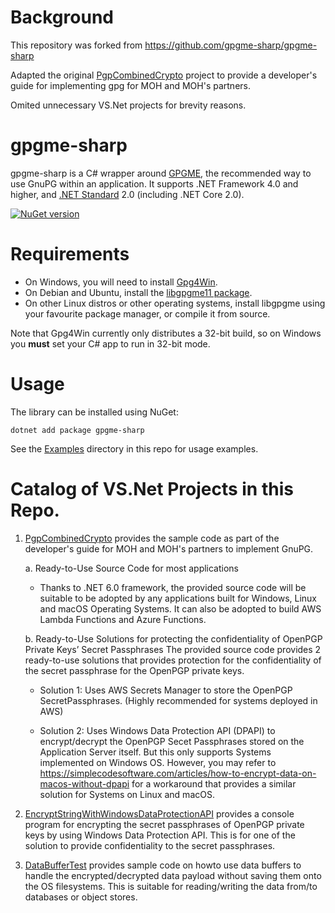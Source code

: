 Background
==========
This repository was forked from https://github.com/gpgme-sharp/gpgme-sharp

Adapted the original [PgpCombinedCrypto](Examples/PgpCombinedCrypto) project to provide a developer's guide for implementing gpg for MOH and MOH's partners. 

Omited unnecessary VS.Net projects for brevity reasons.

gpgme-sharp
===========

gpgme-sharp is a C# wrapper around [GPGME](https://wiki.gnupg.org/APIs), the recommended way to use GnuPG within an application. It supports .NET Framework 4.0 and higher, and [.NET Standard](https://docs.microsoft.com/en-us/dotnet/standard/net-standard) 2.0 (including .NET Core 2.0).

[![NuGet version](http://img.shields.io/nuget/v/gpgme-sharp.svg)](https://www.nuget.org/packages/gpgme-sharp/)&nbsp;

Requirements
============

- On Windows, you will need to install [Gpg4Win](https://www.gpg4win.org). 
- On Debian and Ubuntu, install the [libgpgme11 package](https://packages.debian.org/stretch/libgpgme11).
- On other Linux distros or other operating systems, install libgpgme using your favourite package manager, or compile it from source. 

Note that Gpg4Win currently only distributes a 32-bit build, so on Windows you **must** set your C# app to run in 32-bit mode.

Usage
=====

The library can be installed using NuGet:
```
dotnet add package gpgme-sharp
```

See the [Examples](Examples/) directory in this repo for usage examples.

Catalog of VS.Net Projects in this Repo.
======================================================
1. [PgpCombinedCrypto](Examples/PgpCombinedCrypto) provides the sample code as part of the developer's guide for MOH and MOH's partners to implement GnuPG. 

    a. Ready-to-Use Source Code for most applications
  
    - Thanks to .NET 6.0 framework, the provided source code will be suitable to be adopted by any applications built for Windows, Linux and macOS Operating Systems. It can also be adopted to build AWS Lambda Functions and Azure Functions.

    b. Ready-to-Use Solutions for protecting the confidentiality of OpenPGP Private Keys’ Secret Passphrases
The provided source code provides 2 ready-to-use solutions that provides protection for the confidentiality of the secret passphrase for the OpenPGP private keys.

    - Solution 1: Uses AWS Secrets Manager to store the OpenPGP SecretPassphrases. (Highly recommended for systems deployed in AWS)

    - Solution 2: Uses Windows Data Protection API (DPAPI) to encrypt/decrypt the OpenPGP Secet Passphrases stored on the Application Server itself. But this only supports Systems implemented on Windows OS. However, you may refer to https://simplecodesoftware.com/articles/how-to-encrypt-data-on-macos-without-dpapi for a workaround that provides a similar solution for Systems on Linux and macOS.


2. [EncryptStringWithWindowsDataProtectionAPI](EncryptStringWithDPAPI) provides a console program for encrypting the secret passphrases of OpenPGP private keys by using Windows Data Protection API. This is for one of the solution to provide confidentiality to the secret passphrases.

3. [DataBufferTest](\Examples/DataBufferSamples) provides sample code on howto use data buffers to handle the encrypted/decrypted data payload without saving them  onto the OS filesystems. This is suitable for reading/writing the data from/to databases or object stores.  